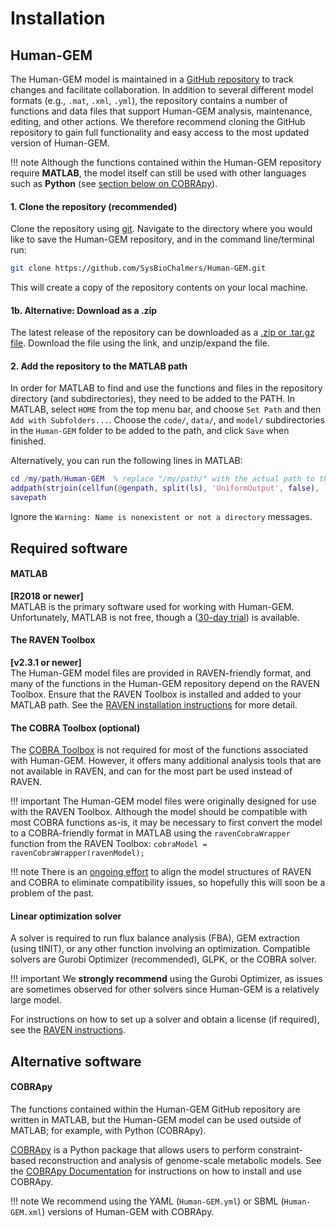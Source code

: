 # Installation

## Human-GEM

The Human-GEM model is maintained in a [GitHub repository](https://github.com/SysBioChalmers/Human-GEM) to track changes and facilitate collaboration. In addition to several different model formats (e.g., `.mat`, `.xml`, `.yml`), the repository contains a number of functions and data files that support Human-GEM analysis, maintenance, editing, and other actions. We therefore recommend cloning the GitHub repository to gain full functionality and easy access to the most updated version of Human-GEM.

!!! note
    Although the functions contained within the Human-GEM repository require **MATLAB**, the model itself can still be used with other languages such as **Python** (see [section below on COBRApy](#cobrapy)).

#### 1. Clone the repository (recommended)
Clone the repository using [git](https://git-scm.com/). Navigate to the directory where you would like to save the Human-GEM repository, and in the command line/terminal run:

```bash
git clone https://github.com/SysBioChalmers/Human-GEM.git
```

This will create a copy of the repository contents on your local machine.

#### 1b. Alternative: Download as a .zip
The latest release of the repository can be downloaded as a [.zip or .tar.gz file](https://github.com/SysBioChalmers/Human-GEM/releases/latest). Download the file using the link, and unzip/expand the file.

#### 2. Add the repository to the MATLAB path
In order for MATLAB to find and use the functions and files in the repository directory (and subdirectories), they need to be added to the PATH. In MATLAB, select `HOME` from the top menu bar, and choose `Set Path` and then `Add with Subfolders...`. Choose the `code/`, `data/`, and `model/` subdirectories in the `Human-GEM` folder to be added to the path, and click `Save` when finished.

Alternatively, you can run the following lines in MATLAB:
```matlab
cd /my/path/Human-GEM  % replace "/my/path/" with the actual path to the Human-GEM folder
addpath(strjoin(cellfun(@genpath, split(ls), 'UniformOutput', false), ''));
savepath
```
Ignore the `Warning: Name is nonexistent or not a directory` messages.


## Required software

#### MATLAB
**[R2018 or newer]**  
MATLAB is the primary software used for working with Human-GEM. Unfortunately, MATLAB is not free, though a ([30-day trial](https://www.mathworks.com/campaigns/products/trials.highResolutionDisplay.html)) is available.

#### The RAVEN Toolbox
**[v2.3.1 or newer]**  
The Human-GEM model files are provided in RAVEN-friendly format, and many of the functions in the Human-GEM repository depend on the RAVEN Toolbox. Ensure that the RAVEN Toolbox is installed and added to your MATLAB path. See the [RAVEN installation instructions](https://github.com/SysBioChalmers/RAVEN/wiki/Installation#installation) for more detail.

#### The COBRA Toolbox (optional)
The [COBRA Toolbox](https://opencobra.github.io/cobratoolbox/stable/) is not required for most of the functions associated with Human-GEM. However, it offers many additional analysis tools that are not available in RAVEN, and can for the most part be used instead of RAVEN.

!!! important
	The Human-GEM model files were originally designed for use with the RAVEN Toolbox. Although the model should be compatible with most COBRA functions as-is, it may be necessary to first convert the model to a COBRA-friendly format in MATLAB using the `ravenCobraWrapper` function from the RAVEN Toolbox:
	`cobraModel = ravenCobraWrapper(ravenModel);`

!!! note
	There is an [ongoing effort](https://github.com/SysBioChalmers/RAVEN/issues/184) to align the model structures of RAVEN and COBRA to eliminate compatibility issues, so hopefully this will soon be a problem of the past.


#### Linear optimization solver
A solver is required to run flux balance analysis (FBA), GEM extraction (using tINIT), or any other function involving an optimization. Compatible solvers are Gurobi Optimizer (recommended), GLPK, or the COBRA solver.

!!! important
    We **strongly recommend** using the Gurobi Optimizer, as issues are sometimes observed for other solvers since Human-GEM is a relatively large model.

For instructions on how to set up a solver and obtain a license (if required), see the [RAVEN instructions](https://github.com/SysBioChalmers/RAVEN/wiki/Installation#dependencies).


## Alternative software

#### COBRApy
The functions contained within the Human-GEM GitHub repository are written in MATLAB, but the Human-GEM model can be used outside of MATLAB; for example, with Python (COBRApy).

[COBRApy](https://opencobra.github.io/cobrapy/) is a Python package that allows users to perform constraint-based reconstruction and analysis of genome-scale metabolic models. See the [COBRApy Documentation](https://cobrapy.readthedocs.io/en/stable/) for instructions on how to install and use COBRApy.

!!! note
    We recommend using the YAML (`Human-GEM.yml`) or SBML (`Human-GEM.xml`) versions of Human-GEM with COBRApy.




